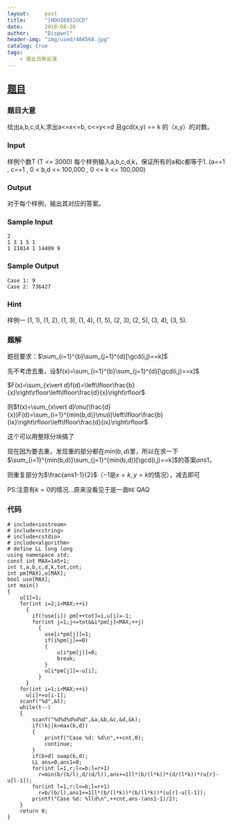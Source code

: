 ```yaml
---
layout:     post
title:      "[HDU1695]GCD"
date:       2018-08-28
author:     "Dispwnl"
header-img: "img/used/484568.jpg"
catalog: true
tags:
    - 莫比乌斯反演
---
```

## [题目](https://vjudge.net/problem/HDU-1695#author=541607120101)

### 题目大意
给出a,b,c,d,k,求出a<=x<=b, c<=y<=d 且gcd(x,y) == k 的（x,y）的对数。

### Input
样例个数T (T <= 3000) 每个样例输入a,b,c,d,k，保证所有的a和c都等于1. (a==1 , c==1 , 0 < b,d <= 100,000 , 0 <= k <= 100,000) 

### Output
对于每个样例，输出其对应的答案。 

### Sample Input
```plain
2
1 3 1 5 1
1 11014 1 14409 9
```
### Sample Output
```plain
Case 1: 9
Case 2: 736427
```
### Hint
样例一 (1, 1), (1, 2), (1, 3), (1, 4), (1, 5), (2, 3), (2, 5), (3, 4), (3, 5).

### 题解
题目要求：$\sum_{i=1}^{b}\sum_{j=1}^{d}[\gcd(i,j)==k]$

先不考虑去重，设$f(x)=\sum_{i=1}^{b}\sum_{j=1}^{d}[\gcd(i,j)==x]$

$F(x)=\sum_{x\vert d}f(d)=\left\lfloor\frac{b}{x}\right\rfloor\left\lfloor\frac{d}{x}\right\rfloor$

则$f(x)=\sum_{x\vert d}\mu(\frac{d}{x})F(d)=\sum_{i=1}^{min(b,d)}\mu(i)\left\lfloor\frac{b}{ix}\right\rfloor\left\lfloor\frac{d}{ix}\right\rfloor$

这个可以用整除分块搞了

现在因为要去重，发现重的部分都在$min(b,d)$里，所以在求一下$\sum_{i=1}^{min(b,d)}\sum_{j=1}^{min(b,d)}[\gcd(i,j)==k]$的答案$ans1$，

则重复部分为$\frac{ans1-1}{2}$（$-1$是$x=k,y=k$的情况），减去即可

PS:注意有$k=0$的情况...原来没看见于是一直<code>RE</code> QAQ

### 代码
```
# include<iostream>
# include<cstring>
# include<cstdio>
# include<algorithm>
# define LL long long
using namespace std;
const int MAX=1e5+1;
int t,a,b,c,d,k,tot,cnt;
int pm[MAX],u[MAX];
bool use[MAX];
int main()
{
	u[1]=1;
	for(int i=2;i<MAX;++i)
	  {
	  	if(!use[i]) pm[++tot]=i,u[i]=-1;
		for(int j=1;j<=tot&&i*pm[j]<MAX;++j)
		  {
		  	use[i*pm[j]]=1;
		  	if(i%pm[j]==0)
		  	{
		  		u[i*pm[j]]=0;
		  		break;
			}
			u[i*pm[j]]=-u[i];
		  }	  
	  }
	for(int i=1;i<MAX;++i)
	  u[i]+=u[i-1];
	scanf("%d",&t);
	while(t--)
	{
		scanf("%d%d%d%d%d",&a,&b,&c,&d,&k);
		if(!k||k>max(b,d))
		{
			printf("Case %d: %d\n",++cnt,0);
			continue;
		}
		if(b>d) swap(b,d);
		LL ans=0,ans1=0;
		for(int l=1,r;l<=b;l=r+1)
		  r=min(b/(b/l),d/(d/l)),ans+=1ll*(b/(l*k))*(d/(l*k))*(u[r]-u[l-1]);
		for(int l=1,r;l<=b;l=r+1)
		  r=b/(b/l),ans1+=1ll*(b/(l*k))*(b/(l*k))*(u[r]-u[l-1]);
		printf("Case %d: %lld\n",++cnt,ans-(ans1-1)/2);
	}
	return 0;
}
```
